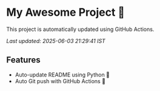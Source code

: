 # My Awesome Project 🚀

This project is automatically updated using GitHub Actions.

_Last updated: 2025-06-03 21:29:41 IST_

## Features
- Auto-update README using Python 🐍
- Auto Git push with GitHub Actions 🤖
